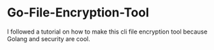 # Go-File-Encryption-Tool

I followed a tutorial on how to make this cli file encryption tool because Golang and security are cool.

